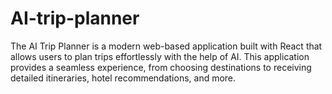# AI-trip-planner
The AI Trip Planner is a modern web-based application built with React that allows users to plan trips effortlessly with the help of AI. This application provides a seamless experience, from choosing destinations to receiving detailed itineraries, hotel recommendations, and more.
